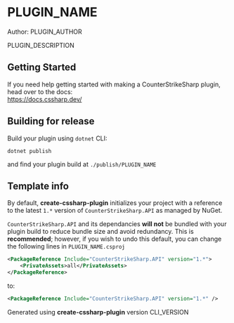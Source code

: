 # PLUGIN_NAME
Author: PLUGIN_AUTHOR

PLUGIN_DESCRIPTION


## Getting Started
If you need help getting started with making a CounterStrikeSharp plugin, head over to the docs:\
https://docs.cssharp.dev/

## Building for release
Build your plugin using `dotnet` CLI:
```shell
dotnet publish
```
and find your plugin build at `./publish/PLUGIN_NAME`

## Template info
By default, **create-cssharp-plugin** initializes your project with a reference to 
the latest `1.*` version of `CounterStrikeSharp.API` as managed by NuGet.

`CounterStrikeSharp.API` and its dependancies **will not** be bundled with your plugin
build to reduce bundle size and avoid redundancy. This is **recommended**; however, 
if you wish to undo this default, you can change the following lines in `PLUGIN_NAME.csproj`
```xml
<PackageReference Include="CounterStrikeSharp.API" version="1.*">
    <PrivateAssets>all</PrivateAssets>
</PackageReference>
```
to:
```xml
<PackageReference Include="CounterStrikeSharp.API" version="1.*" />
```

Generated using **create-cssharp-plugin** version CLI_VERSION
